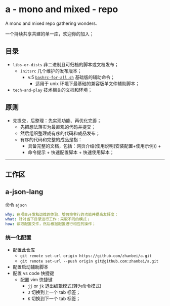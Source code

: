 # a - mono and mixed - repo

<!-- > by Fisher on 2022-10-28 21:09:51 -->

A mono and mixed repo gathering wonders.

一个持续共享共建的单一库，欢迎你的加入；

## 目录 <!-- what -->

- `libs-or-dists` 非二进制且可归档的脚本或文档发布；
	- `initsrc` 几个维护的发布版本；
		- v.5 [`bashrc-for-all.sh`](./libs-or-dists/initsrc/bashrc-for-all.sh) 基础版的辅助命令；
			- 适用于 unix 环境下最基础的兼容版单文件辅助脚本；
- `tech-and-play` 技术相关的文档和环境；

## 原则 <!-- how -->

- 先提交，后整理：先实现功能、再优化完善；
	- 先把想法落实为最直观的代码并提交；
	- 然后组织整理成有序的代码和成品发布；
	- 有序的代码和完整的成品是指：
		- 具备完整的文档，包括：网页介绍(使用说明(安装配置+使用示例)) +
		- 命令提示 + 快速配置脚本 + 快速使用脚本；

---

## 工作区

## a-json-lang

命令 `ajson`

```yaml
why: 在项目开发和运维的体验，增强命令行的功能并提高友好度；
what: 针对当下目录进行工作：采取不同的模式；
how: 读取配置文件，然后根据配置进行相应的操作；
```

### 统一化配置

- 配置此仓库
	- `git remote set-url origin https://github.com/zhanbei/a.git`
	- `git remote set-url --push origin git@github.com:zhanbei/a.git`
- 配置启动辅助脚本
- 配置 vs code 快捷键
	- 配置 vim 快捷键
		- `jj` or `jk` 退出编辑模式(转为命令模式)
		- `J` 切换到上一个 tab 标签；
		- `K` 切换到下一个 tab 标签；


